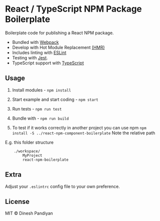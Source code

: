 # React / TypeScript NPM Package Boilerplate

Boilerplate code for publishing a React NPM package.

* Bundled with [Webpack](https://webpack.js.org/)
* Develop with Hot Module Replacement [(HMR)](https://webpack.js.org/concepts/hot-module-replacement/)
* Includes linting with [ESLint](http://eslint.org/)
* Testing with [Jest](http://facebook.github.io/jest/).
* TypeScript support with [TypeScript](https://www.typescriptlang.org/)

## Usage

1. Install modules - `npm install`

2. Start example and start coding - `npm start`

3. Run tests - `npm run test`

4. Bundle with - `npm run build`

5. To test if it works correctly in another project you can use npm `npm install -S ../react-npm-component-boilerplate` Note the relative path

E.g. this folder structure

```
    ./workspace/
        MyProject
        react-npm-boilerplate
```

## Extra

Adjust your `.eslintrc` config file to your own preference.

## License

MIT © Dinesh Pandiyan